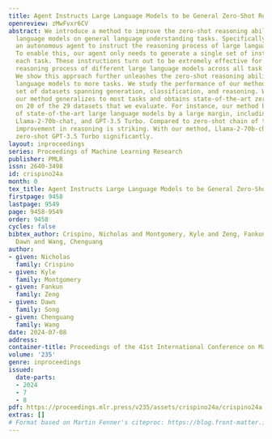```yaml
---
title: Agent Instructs Large Language Models to be General Zero-Shot Reasoners
openreview: zMwFvxr6CV
abstract: We introduce a method to improve the zero-shot reasoning abilities of large
  language models on general language understanding tasks. Specifically, we build
  an autonomous agent to instruct the reasoning process of large language models.
  To enable this, our agent only needs to generate a single set of instructions for
  each task. These instructions turn out to be extremely effective for improving the
  reasoning process of different large language models across all task instances.
  We show this approach further unleashes the zero-shot reasoning abilities of large
  language models to more tasks. We study the performance of our method on a wide
  set of datasets spanning generation, classification, and reasoning. We show that
  our method generalizes to most tasks and obtains state-of-the-art zero-shot performance
  on 20 of the 29 datasets that we evaluate. For instance, our method boosts the performance
  of state-of-the-art large language models by a large margin, including Vicuna-13b,
  Llama-2-70b-chat, and GPT-3.5 Turbo. Compared to zero-shot chain of thought, our
  improvement in reasoning is striking. With our method, Llama-2-70b-chat outperforms
  zero-shot GPT-3.5 Turbo significantly.
layout: inproceedings
series: Proceedings of Machine Learning Research
publisher: PMLR
issn: 2640-3498
id: crispino24a
month: 0
tex_title: Agent Instructs Large Language Models to be General Zero-Shot Reasoners
firstpage: 9458
lastpage: 9549
page: 9458-9549
order: 9458
cycles: false
bibtex_author: Crispino, Nicholas and Montgomery, Kyle and Zeng, Fankun and Song,
  Dawn and Wang, Chenguang
author:
- given: Nicholas
  family: Crispino
- given: Kyle
  family: Montgomery
- given: Fankun
  family: Zeng
- given: Dawn
  family: Song
- given: Chenguang
  family: Wang
date: 2024-07-08
address:
container-title: Proceedings of the 41st International Conference on Machine Learning
volume: '235'
genre: inproceedings
issued:
  date-parts:
  - 2024
  - 7
  - 8
pdf: https://proceedings.mlr.press/v235/assets/crispino24a/crispino24a.pdf
extras: []
# Format based on Martin Fenner's citeproc: https://blog.front-matter.io/posts/citeproc-yaml-for-bibliographies/
---
```

